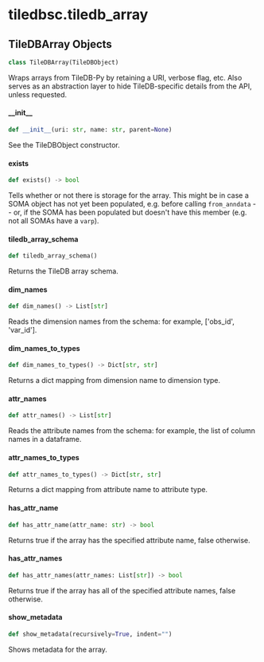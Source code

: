 <a id="tiledbsc.tiledb_array"></a>

# tiledbsc.tiledb\_array

<a id="tiledbsc.tiledb_array.TileDBArray"></a>

## TileDBArray Objects

```python
class TileDBArray(TileDBObject)
```

Wraps arrays from TileDB-Py by retaining a URI, verbose flag, etc.
Also serves as an abstraction layer to hide TileDB-specific details from the API, unless
requested.

<a id="tiledbsc.tiledb_array.TileDBArray.__init__"></a>

#### \_\_init\_\_

```python
def __init__(uri: str, name: str, parent=None)
```

See the TileDBObject constructor.

<a id="tiledbsc.tiledb_array.TileDBArray.exists"></a>

#### exists

```python
def exists() -> bool
```

Tells whether or not there is storage for the array. This might be in case a SOMA
object has not yet been populated, e.g. before calling `from_anndata` -- or, if the
SOMA has been populated but doesn't have this member (e.g. not all SOMAs have a `varp`).

<a id="tiledbsc.tiledb_array.TileDBArray.tiledb_array_schema"></a>

#### tiledb\_array\_schema

```python
def tiledb_array_schema()
```

Returns the TileDB array schema.

<a id="tiledbsc.tiledb_array.TileDBArray.dim_names"></a>

#### dim\_names

```python
def dim_names() -> List[str]
```

Reads the dimension names from the schema: for example, ['obs_id', 'var_id'].

<a id="tiledbsc.tiledb_array.TileDBArray.dim_names_to_types"></a>

#### dim\_names\_to\_types

```python
def dim_names_to_types() -> Dict[str, str]
```

Returns a dict mapping from dimension name to dimension type.

<a id="tiledbsc.tiledb_array.TileDBArray.attr_names"></a>

#### attr\_names

```python
def attr_names() -> List[str]
```

Reads the attribute names from the schema: for example, the list of column names in a dataframe.

<a id="tiledbsc.tiledb_array.TileDBArray.attr_names_to_types"></a>

#### attr\_names\_to\_types

```python
def attr_names_to_types() -> Dict[str, str]
```

Returns a dict mapping from attribute name to attribute type.

<a id="tiledbsc.tiledb_array.TileDBArray.has_attr_name"></a>

#### has\_attr\_name

```python
def has_attr_name(attr_name: str) -> bool
```

Returns true if the array has the specified attribute name, false otherwise.

<a id="tiledbsc.tiledb_array.TileDBArray.has_attr_names"></a>

#### has\_attr\_names

```python
def has_attr_names(attr_names: List[str]) -> bool
```

Returns true if the array has all of the specified attribute names, false otherwise.

<a id="tiledbsc.tiledb_array.TileDBArray.show_metadata"></a>

#### show\_metadata

```python
def show_metadata(recursively=True, indent="")
```

Shows metadata for the array.

